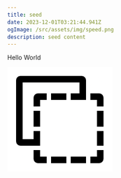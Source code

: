 ```yaml
---
title: seed
date: 2023-12-01T03:21:44.941Z
ogImage: /src/assets/img/speed.png
description: seed content
---
```

Hello World

![](src/assets/img/favicon2.png)

